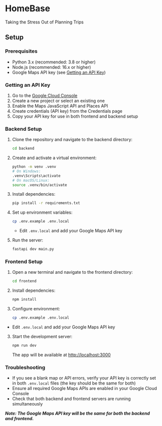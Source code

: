 # HomeBase
Taking the Stress Out of Planning Trips

## Setup

### Prerequisites
- Python 3.x (recommended: 3.8 or higher)
- Node.js (recommended: 16.x or higher)
- Google Maps API key (see [Getting an API Key](#getting-an-api-key))

### Getting an API Key
1. Go to the [Google Cloud Console](https://console.cloud.google.com)
2. Create a new project or select an existing one
3. Enable the Maps JavaScript API and Places API
4. Create credentials (API key) from the Credentials page
5. Copy your API key for use in both frontend and backend setup

### Backend Setup
1. Clone the repository and navigate to the backend directory:
   ```bash
   cd backend
   ```

2. Create and activate a virtual environment:
   ```bash
   python -m venv .venv
   # On Windows:
   .venv\Scripts\activate
   # On macOS/Linux:
   source .venv/bin/activate
   ```

3. Install dependencies:
   ```bash
   pip install -r requirements.txt
   ```

4. Set up environment variables:
   ```bash
   cp .env.example .env.local
   ```
   - Edit `.env.local` and add your Google Maps API key

5. Run the server:
   ```bash
   fastapi dev main.py
   ```

### Frontend Setup
1. Open a new terminal and navigate to the frontend directory:
   ```bash
   cd frontend
   ```

2. Install dependencies:
   ```bash
   npm install
   ```
   
3. Configure environment:
   ```bash
   cp .env.example .env.local
   ```
  - Edit `.env.local` and add your Google Maps API key

3. Start the development server:
   ```bash
   npm run dev
   ```
   The app will be available at [http://localhost:3000](http://localhost:3000)

### Troubleshooting
- If you see a blank map or API errors, verify your API key is correctly set in both `.env.local` files (the key should be the same for both)
- Ensure all required Google Maps APIs are enabled in your Google Cloud Console
- Check that both backend and frontend servers are running simultaneously

***Note: The Google Maps API key will be the same for both the backend and frontend.***
